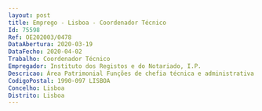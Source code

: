 ```yaml
--- 
layout: post
title: Emprego - Lisboa - Coordenador Técnico
Id: 75598
Ref: OE202003/0478
DataAbertura: 2020-03-19
DataFecho: 2020-04-02
Trabalho: Coordenador Técnico
Empregador: Instituto dos Registos e do Notariado, I.P.
Descricao: Área Patrimonial Funções de chefia técnica e administrativa e execução de trabalhos de maior complexidade, segundo orientações e diretivas superiores, com relativo grau de autonomia e responsabilidade, na respectiva área 
CodigoPostal: 1990-097 LISBOA
Concelho: Lisboa
Distrito: Lisboa
--- 
```

